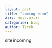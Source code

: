 ```yaml
---
layout: post
title: "coming soon"
date: 2024-07-16
categories: blog
author: Tarek
---
```


site incoming